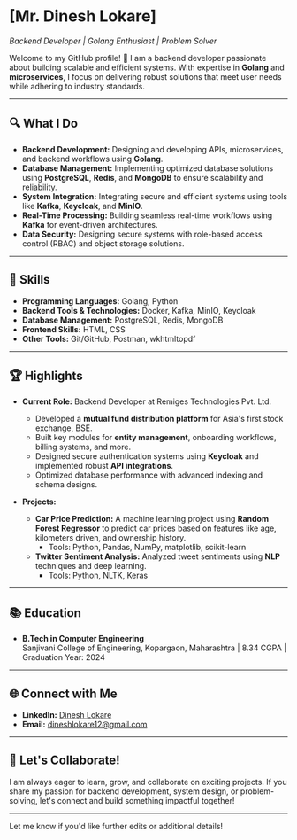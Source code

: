 
# [Mr. Dinesh Lokare]  
*Backend Developer | Golang Enthusiast | Problem Solver*  

Welcome to my GitHub profile! 👋 I am a backend developer passionate about building scalable and efficient systems. With expertise in **Golang** and **microservices**, I focus on delivering robust solutions that meet user needs while adhering to industry standards.  

---

## 🔍 What I Do  
- **Backend Development:** Designing and developing APIs, microservices, and backend workflows using **Golang**.  
- **Database Management:** Implementing optimized database solutions using **PostgreSQL**, **Redis**, and **MongoDB** to ensure scalability and reliability.  
- **System Integration:** Integrating secure and efficient systems using tools like **Kafka**, **Keycloak**, and **MinIO**.  
- **Real-Time Processing:** Building seamless real-time workflows using **Kafka** for event-driven architectures.  
- **Data Security:** Designing secure systems with role-based access control (RBAC) and object storage solutions.  

---

## 🌱 Skills  
- **Programming Languages:** Golang, Python  
- **Backend Tools & Technologies:** Docker, Kafka, MinIO, Keycloak  
- **Database Management:** PostgreSQL, Redis, MongoDB  
- **Frontend Skills:** HTML, CSS  
- **Other Tools:** Git/GitHub, Postman, wkhtmltopdf  

---

## 🏆 Highlights  
- **Current Role:** Backend Developer at Remiges Technologies Pvt. Ltd.  
  - Developed a **mutual fund distribution platform** for Asia's first stock exchange, BSE.  
  - Built key modules for **entity management**, onboarding workflows, billing systems, and more.  
  - Designed secure authentication systems using **Keycloak** and implemented robust **API integrations**.  
  - Optimized database performance with advanced indexing and schema designs.  

- **Projects:**  
  - **Car Price Prediction:** A machine learning project using **Random Forest Regressor** to predict car prices based on features like age, kilometers driven, and ownership history.  
    - Tools: Python, Pandas, NumPy, matplotlib, scikit-learn  
  - **Twitter Sentiment Analysis:** Analyzed tweet sentiments using **NLP** techniques and deep learning.  
    - Tools: Python, NLTK, Keras  

---

## 📚 Education  
- **B.Tech in Computer Engineering**  
  Sanjivani College of Engineering, Kopargaon, Maharashtra | 8.34 CGPA | Graduation Year: 2024  

---

## 🌐 Connect with Me  
- **LinkedIn:** [Dinesh Lokare](https://www.linkedin.com/in/dinesh-lokare-91855422b/)  
- **Email:** [dineshlokare12@gmail.com](mailto:dineshlokare12@gmail.com)  

---

## 🙌 Let's Collaborate!  
I am always eager to learn, grow, and collaborate on exciting projects. If you share my passion for backend development, system design, or problem-solving, let's connect and build something impactful together!  

---  

Let me know if you'd like further edits or additional details!
